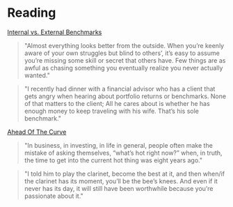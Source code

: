 # Reading

[Internal vs. External Benchmarks](https://www.collaborativefund.com/blog/internal-vs-external-benchmarks/)

> "Almost everything looks better from the outside. When you’re keenly aware of your own struggles but blind to others’, it’s easy to assume you’re missing some skill or secret that others have. Few things are as awful as chasing something you eventually realize you never actually wanted."

> "I recently had dinner with a financial advisor who has a client that gets angry when hearing about portfolio returns or benchmarks. None of that matters to the client; All he cares about is whether he has enough money to keep traveling with his wife. That’s his sole benchmark."

[Ahead Of The Curve](https://www.collaborativefund.com/blog/ahead-of-the-curve/)

> "In business, in investing, in life in general, people often make the mistake of asking themselves, “what’s hot right now?” when, in truth, the time to get into the current hot thing was eight years ago."

> "I told him to play the clarinet, become the best at it, and then when/if the clarinet has its moment, you’ll be the bee’s knees. And even if it never has its day, it will still have been worthwhile because you’re passionate about it."